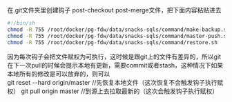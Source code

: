 在.git文件夹里创建钩子 post-checkout post-merge文件，把下面内容粘贴进去  
```bash
#!/bin/sh
chmod -R 755 /root/docker/pg-fdw/data/snacks-sqls/command/make-backup.sh
chmod -R 755 /root/docker/pg-fdw/data/snacks-sqls/command/master-push.sh
chmod -R 755 /root/docker/pg-fdw/data/snacks-sqls/command/restore.sh

```

因为每次钩子会把文件赋权为可执行，这时候是跟git上的文件有差异的，所以git在下一次pull的时候会提示本地有更新，需要commit或者stash，这种情况下如果本地所有的修改是可以放弃的，则可以  
git reset --hard origin/master  //先恢复本地文件（这次恢复不会触发钩子执行赋权）
git pull origin master  //到源上去拉取最新的（这次会触发钩子执行赋权）